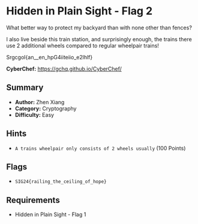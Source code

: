 # Hidden in Plain Sight - Flag 2

What better way to protect my backyard than with none other than fences?

I also live beside this train station, and surprisingly enough, the trains there use 2 additional wheels compared to regular wheelpair trains!

SrgcgoI{an__en_hpG4iiteiio_e2lhlf}

**CyberChef:** https://gchq.github.io/CyberChef/

## Summary
- **Author:** Zhen Xiang
- **Category:** Cryptography
- **Difficulty:** Easy

## Hints
- `A trains wheelpair only consists of 2 wheels usually` (100 Points)

## Flags
- `SIG24{railing_the_ceiling_of_hope}`

## Requirements
- Hidden in Plain Sight - Flag 1
